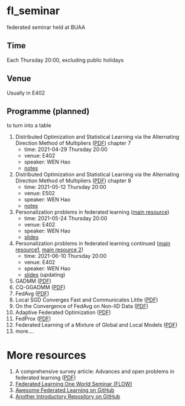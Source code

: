 # fl_seminar
federated seminar held at BUAA


## Time
Each Thursday 20:00, excluding public holidays

## Venue
Usually in E402

## Programme (planned)

to turn into a table

1. Distributed Optimization and Statistical Learning via the Alternating Direction Method of Multipliers ([PDF](https://web.stanford.edu/~boyd/papers/pdf/admm_distr_stats.pdf)) chapter 7
    * time: 2021-04-29 Thursday 20:00
    * venue: E402
    * speaker: WEN Hao
    * [notes](notes/talk1-boyd-chap7.tex)
2. Distributed Optimization and Statistical Learning via the Alternating Direction Method of Multipliers ([PDF](https://web.stanford.edu/~boyd/papers/pdf/admm_distr_stats.pdf)) chapter 8
    * time: 2021-05-12 Thursday 20:00
    * venue: E502
    * speaker: WEN Hao
    * [notes](notes/talk2-boyd-chap8.tex)
3. Personalization problems in federated learning ([main resource](https://arxiv.org/pdf/1703.03400))
    * time: 2021-05-24 Thursday 20:00
    * venue: E402
    * speaker: WEN Hao
    * [slides](slides/talk3-personalization.tex)
4. Personalization problems in federated learning continued ([main resource1](https://arxiv.org/pdf/2002.05516), [main resource 2](https://arxiv.org/pdf/2006.08848))
    * time: 2021-06-10 Thursday 20:00
    * venue: E402
    * speaker: WEN Hao
    * [slides](slides/talk4-personalization-2.tex) (updating)
5. GADMM ([PDF](https://arxiv.org/abs/1909.00047))
6. CQ-GGADMM ([PDF](https://arxiv.org/abs/2009.06459))
7. FedAvg ([PDF](https://arxiv.org/abs/1602.05629))
8. Local SGD Converges Fast and Communicates Little ([PDF](https://arxiv.org/abs/1805.09767))
9. On the Convergence of FedAvg on Non-IID Data ([PDF](https://arxiv.org/abs/1907.02189))
10. Adaptive Federated Optimization ([PDF](https://arxiv.org/abs/2003.00295))
11. FedProx ([PDF](https://arxiv.org/abs/1812.06127))
12. Federated Learning of a Mixture of Global and Local Models ([PDF](https://arxiv.org/abs/2002.05516))
13. more....

# More resources
1. A comprehensive survey article: Advances and open problems in federated learning ([PDF](https://arxiv.org/abs/1912.04977))
2. [Federated Learning One World Seminar (FLOW)](https://sites.google.com/view/one-world-seminar-series-flow/home)
3. [Awesome Federated Learning on GitHub](https://github.com/chaoyanghe/Awesome-Federated-Learning)
4. [Another Introductory Repository on GitHub](https://github.com/ZeroWangZY/federated-learning)
